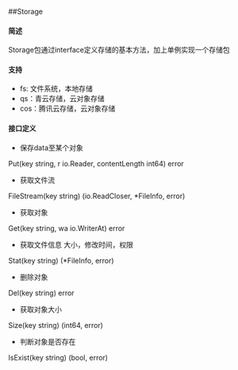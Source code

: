 ##Storage

#### 简述

Storage包通过interface定义存储的基本方法，加上单例实现一个存储包

#### 支持
- fs: 文件系统，本地存储
- qs：青云存储，云对象存储
- cos：腾讯云存储，云对象存储

#### 接口定义

- 保存data至某个对象

Put(key string, r io.Reader, contentLength int64) error

- 获取文件流

FileStream(key string) (io.ReadCloser, *FileInfo, error)

- 获取对象

Get(key string, wa io.WriterAt) error

- 获取文件信息  大小，修改时间，权限

Stat(key string) (*FileInfo, error)

- 删除对象
	
Del(key string) error

- 获取对象大小

Size(key string) (int64, error)

- 判断对象是否存在
	
IsExist(key string) (bool, error)